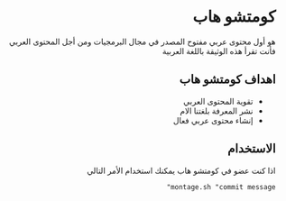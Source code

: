 <div dir='rtl'>

# كومتشو هاب
هو أول محتوى عربي مفتوح المصدر في مجال البرمجيات ومن أجل المحتوى العربي فأنت تقرأ هذه الوثيقة باللغة العربية

## اهداف كومتشو هاب
- تقوية المحتوى العربي
- نشر المعرفة بلغتنا الام
- إنشاء محتوى عربي فعال

## الاستخدام
اذا كنت عضو في كومتشو هاب يمكنك استخدام الأمر التالي

`montage.sh "commit message"`
</div>